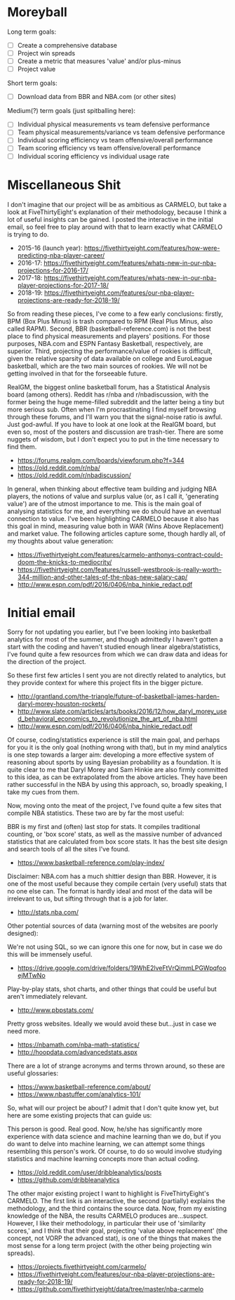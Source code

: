 # Moreyball
Long term goals:

- [ ] Create a comprehensive database
- [ ] Project win spreads
- [ ] Create a metric that measures 'value' and/or plus-minus
- [ ] Project value

Short term goals:

- [ ] Download data from BBR and NBA.com (or other sites)

Medium(?) term goals (just spitballing here):

- [ ] Individual physical measurements vs team defensive performance
- [ ] Team physical measurements/variance vs team defensive performance
- [ ] Individual scoring efficiency vs team offensive/overall performance
- [ ] Team scoring efficiency vs team offensive/overall performance
- [ ] Individual scoring efficiency vs individual usage rate

# Miscellaneous Shit
I don't imagine that our project will be as ambitious as CARMELO, but take a look at FiveThirtyEight's explanation of their methodology, because I think a lot of useful insights can be gained. I posted the interactive in the initial email, so feel free to play around with that to learn exactly what CARMELO is trying to do.

- 2015-16 (launch year): https://fivethirtyeight.com/features/how-were-predicting-nba-player-career/
- 2016-17: https://fivethirtyeight.com/features/whats-new-in-our-nba-projections-for-2016-17/
- 2017-18: https://fivethirtyeight.com/features/whats-new-in-our-nba-player-projections-for-2017-18/
- 2018-19: https://fivethirtyeight.com/features/our-nba-player-projections-are-ready-for-2018-19/

So from reading these pieces, I've come to a few early conclusions: firstly, BPM (Box Plus Minus) is trash compared to RPM (Real Plus Minus, also called RAPM). Second, BBR (basketball-reference.com) is not the best place to find physical measurements and players' positions. For those purposes, NBA.com and ESPN Fantasy Basketball, respectively, are superior. Third, projecting the performance/value of rookies is difficult, given the relative sparsity of data available on college and EuroLeague basketball, which are the two main sources of rookies. We will not be getting involved in that for the forseeable future.


RealGM, the biggest online basketball forum, has a Statistical Analysis board (among others). Reddit has r/nba and r/nbadiscussion, with the former being the huge meme-filled subreddit and the latter being a tiny but more serious sub. Often when I'm procrastinating I find myself browsing through these forums, and I'll warn you that the signal-noise ratio is awful. Just god-awful. If you have to look at one look at the RealGM board, but even so, most of the posters and discussion are trash-tier. There are some nuggets of wisdom, but I don't expect you to put in the time necessary to find them. 

- https://forums.realgm.com/boards/viewforum.php?f=344
- https://old.reddit.com/r/nba/
- https://old.reddit.com/r/nbadiscussion/


In general, when thinking about effective team building and judging NBA players, the notions of value and surplus value (or, as I call it, 'generating value') are of the utmost importance to me. This is the main goal of analysing statistics for me, and everything we do should have an eventual connection to value. I've been highlighting CARMELO because it also has this goal in mind, measuring value both in WAR (Wins Above Replacement) and market value. The following articles capture some, though hardly all, of my thoughts about value generation:

- https://fivethirtyeight.com/features/carmelo-anthonys-contract-could-doom-the-knicks-to-mediocrity/
- https://fivethirtyeight.com/features/russell-westbrook-is-really-worth-344-million-and-other-tales-of-the-nbas-new-salary-cap/
- http://www.espn.com/pdf/2016/0406/nba_hinkie_redact.pdf

# Initial email
Sorry for not updating you earlier, but I've been looking into basketball analytics for most of the summer, and though admittedly I haven't gotten a start with the coding and haven't studied enough linear algebra/statistics, I've found quite a few resources from which we can draw data and ideas for the direction of the project.


So these first few articles I sent you are not directly related to analytics, but they provide context for where this project fits in the bigger picture.

- http://grantland.com/the-triangle/future-of-basketball-james-harden-daryl-morey-houston-rockets/
- http://www.slate.com/articles/arts/books/2016/12/how_daryl_morey_used_behavioral_economics_to_revolutionize_the_art_of_nba.html
- http://www.espn.com/pdf/2016/0406/nba_hinkie_redact.pdf

Of course, coding/statistics experience is still the main goal, and perhaps for you it is the only goal (nothing wrong with that), but in my mind analytics is one step towards a larger aim: developing a more effective system of reasoning about sports by using Bayesian probability as a foundation. It is quite clear to me that Daryl Morey and Sam Hinkie are also firmly committed to this idea, as can be extrapolated from the above articles. They have been rather successful in the NBA by using this approach, so, broadly speaking, I take my cues from them.


Now, moving onto the meat of the project, I've found quite a few sites that compile NBA statistics. These two are by far the most useful:

BBR is my first and (often) last stop for stats. It compiles traditional counting, or 'box score' stats, as well as the massive number of advanced statistics that are calculated from box score stats. It has the best site design and search tools of all the sites I've found.
- https://www.basketball-reference.com/play-index/

Disclaimer: NBA.com has a much shittier design than BBR. However, it is one of the most useful because they compile certain (very useful) stats that no one else can. The format is hardly ideal and most of the data will be irrelevant to us, but sifting through that is a job for later.
- http://stats.nba.com/

Other potential sources of data (warning most of the websites are poorly designed):

We're not using SQL, so we can ignore this one for now, but in case we do this will be immensely useful.
- https://drive.google.com/drive/folders/19WhE2lveFtVrQimmLPGWpqfooejMTwNo

Play-by-play stats, shot charts, and other things that could be useful but aren't immediately relevant.
- http://www.pbpstats.com/

Pretty gross websites. Ideally we would avoid these but...just in case we need more.
- https://nbamath.com/nba-math-statistics/
- http://hoopdata.com/advancedstats.aspx

There are a lot of strange acronyms and terms thrown around, so these are useful glossaries:
- https://www.basketball-reference.com/about/
- https://www.nbastuffer.com/analytics-101/


So, what will our project be about? I admit that I don't quite know yet, but here are some existing projects that can guide us:

This person is good. Real good. Now, he/she has significantly more experience with data science and machine learning than we do, but if you do want to delve into machine learning, we can attempt some things resembling this person's work. Of course, to do so would involve studying statistics and machine learning concepts more than actual coding.
- https://old.reddit.com/user/dribbleanalytics/posts
- https://github.com/dribbleanalytics

The other major existing project I want to highlight is FiveThirtyEight's CARMELO. The first link is an interactive, the second (partially) explains the methodology, and the third contains the source data. Now, from my existing knowledge of the NBA, the results CARMELO produces are...suspect. However, I like their methodology, in particular their use of 'similarity scores,' and I think that their goal, projecting 'value above replacement' (the concept, not VORP the advanced stat), is one of the things that makes the most sense for a long term project (with the other being projecting win spreads).
- https://projects.fivethirtyeight.com/carmelo/
- https://fivethirtyeight.com/features/our-nba-player-projections-are-ready-for-2018-19/
- https://github.com/fivethirtyeight/data/tree/master/nba-carmelo

